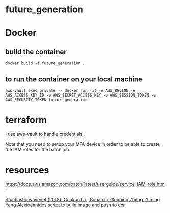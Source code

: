 # future_generation

# Docker
## build the container
`docker build -t future_generation .`

## to run the container on your local machine
`aws-vault exec private -- docker run -it -e AWS_REGION -e AWS_ACCESS_KEY_ID -e AWS_SECRET_ACCESS_KEY -e AWS_SESSION_TOKEN -e AWS_SECURITY_TOKEN future_generation`

# terraform
I use aws-vault to handle credentials. 

Note that you need to setup your MFA device in order to be able to create the IAM roles for the batch job.


# resources
https://docs.aws.amazon.com/batch/latest/userguide/service_IAM_role.html

[Stochastic wavenet (2018). Guokun Lai, Bohan Li, Guoqing Zheng, Yiming Yang](https://arxiv.org/abs/1806.06116)
[Alexioannides script to build image and push to ecr ](https://github.com/AlexIoannides/py-docker-aws-example-project/blob/master/deploy_to_aws.py)